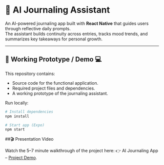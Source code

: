 # 📓 AI Journaling Assistant

An AI-powered journaling app built with **React Native** that guides users through reflective daily prompts.  
The assistant builds continuity across entries, tracks mood trends, and summarizes key takeaways for personal growth.  

---

## 🚀 Working Prototype / Demo 💻
This repository contains:  
- Source code for the functional application.  
- Required project files and dependencies.  
- A working prototype of the journaling assistant.

Run locally:
```bash
# Install dependencies
npm install

# Start app (Expo)
npm start
```

##🎬 Presentation Video

Watch the 5–7 minute walkthrough of the project here:
👉 AI Journaling App – [Project Demo](https://www.youtube.com/watch?v=BEo1OmsmeAM).

